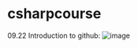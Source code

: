 # csharpcourse

09.22
Introduction to github:
![image](https://user-images.githubusercontent.com/44648333/191684037-999401a0-3186-44ba-aaea-bc38a6de253c.png)

